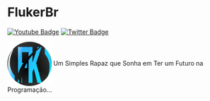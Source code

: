 # FlukerBr
[![Youtube Badge](https://img.shields.io/badge/-Youtube-FF0000?style=flat-square&labelColor=FF0000&logo=youtube&logoColor=white&link=https://www.youtube.com/channel/UCDdCTajzvgVpm8SWDMdIZ2g)](https://www.youtube.com/channel/UCDdCTajzvgVpm8SWDMdIZ2g)
[![Twitter Badge](https://img.shields.io/badge/-Twitter-1ca0f1?style=flat-square&labelColor=1ca0f1&logo=twitter&logoColor=white&link=https://twitter.com/FlukerBr)](https://twitter.com/FlukerBr)
<p align="left">
  <img alt="." src="./img/fkcircle.png" width="100" height="100" <p align="center"> Um Simples Rapaz que Sonha em Ter um Futuro na Programação... </p>

